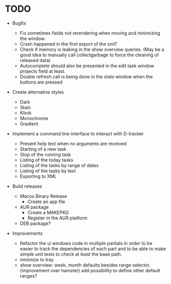 # TODO

* Bugfix
    + Fix sometimes fields not rerendering when moving and minimizing the window.
    + Crash happened in the first export of the xml?
    + Check if memory is leaking in the show overview queries. (May be a good idea to manually call collectgarbage to force the cleaning of released data)
    + Autocomplete should also be presented in the edit task window projects field at least.
    + Double refresh call is being done in the stats window when the buttons are pressed

* Create alternative styles
    + Dark
    + Stain
    + Klinik
    + Monochrome
    + Gradient

* Implement a command line interface to interact with D-tracker
    + Present help text when no arguments are received
    + Starting of a new task
    + Stop of the running task
    + Listing of the today tasks
    + Listing of the tasks by range of dates
    + Listing of the tasks by text
    + Exporting to XML

* Build releases
    + Macos Binary Release
        - Create an app file
    + AUR package
        - Create a MAKEPKG
        - Register in the AUR platform
    + DEB package?

* Improvements
    + Refactor the ui windows code in multiple partials in order to be easier to track the dependencies of each part and to be able to make simple unit tests to check at least the base path.
    + minimize to tray
    + show overview: week, month defaults besides range selector. (improvement over hamster) add possibility to define other default ranges?
